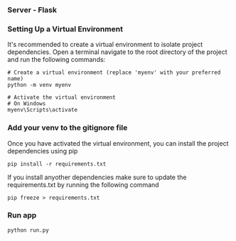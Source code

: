 ### Server - Flask

### Setting Up a Virtual Environment

It's recommended to create a virtual environment to isolate project dependencies. Open a terminal navigate to the root directory of the project and run the following commands:

```
# Create a virtual environment (replace 'myenv' with your preferred name)
python -m venv myenv
```

```
# Activate the virtual environment
# On Windows
myenv\Scripts\activate
```

### Add your venv to the gitignore file

Once you have activated the virtual environment, you can install the project dependencies using pip

```
pip install -r requirements.txt
```

If you install anyother dependencies make sure to update the requirements.txt by running the following command

```
pip freeze > requirements.txt
```

### Run app

```
python run.py
```
